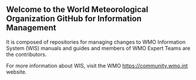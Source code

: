 ## Welcome to the World Meteorological Organization GitHub for Information Management
It is composed of repositories for managing changes to WMO Information System (WIS) manuals and guides and members of WMO Expert Teams are the contributors. 

For more information about WIS, visit the WMO https://community.wmo.int website.
